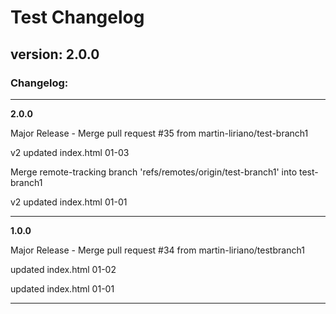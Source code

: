 # Test Changelog

## version: 2.0.0

### Changelog:

---


**2.0.0**

Major Release - Merge pull request #35 from martin-liriano/test-branch1

v2 updated index.html 01-03

Merge remote-tracking branch 'refs/remotes/origin/test-branch1' into test-branch1

v2 updated index.html 01-01



---


**1.0.0**

Major Release - Merge pull request #34 from martin-liriano/testbranch1

updated index.html 01-02

updated index.html 01-01



---
